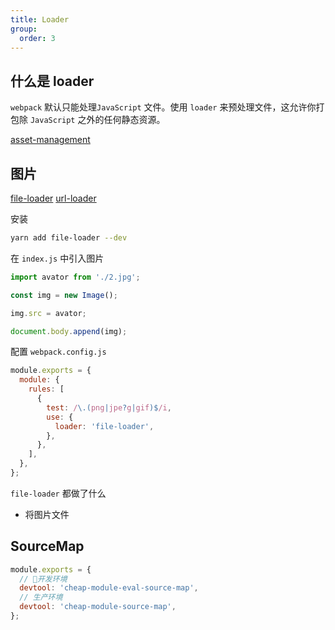 ```yaml
---
title: Loader
group:
  order: 3
---
```


## 什么是 loader

`webpack` 默认只能处理`JavaScript` 文件。使用 `loader` 来预处理文件，这允许你打包除 `JavaScript` 之外的任何静态资源。

[asset-management](https://webpack.js.org/guides/asset-management/)

## 图片

[file-loader](https://webpack.js.org/loaders/file-loader/)
[url-loader](https://webpack.js.org/loaders/url-loader/)

安装

```bash
yarn add file-loader --dev
```

在 `index.js` 中引入图片

```js
import avator from './2.jpg';

const img = new Image();

img.src = avator;

document.body.append(img);
```

配置 `webpack.config.js`

```js
module.exports = {
  module: {
    rules: [
      {
        test: /\.(png|jpe?g|gif)$/i,
        use: {
          loader: 'file-loader',
        },
      },
    ],
  },
};
```

`file-loader` 都做了什么

- 将图片文件

## SourceMap

```js
module.exports = {
  // 开发环境
  devtool: 'cheap-module-eval-source-map',
  // 生产环境
  devtool: 'cheap-module-source-map',
};
```
